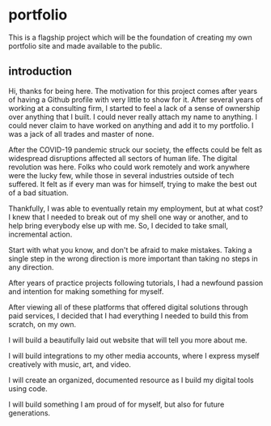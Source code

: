 # portfolio
This is a flagship project which will be the foundation of creating my own portfolio site and made available to the public.

## introduction
Hi, thanks for being here. The motivation for this project comes after years of having a Github profile with very little to show for it. After several years of working at a consulting firm, I started to feel a lack of a sense of ownership over anything that I built. I could never really attach my name to anything. I could never claim to have worked on anything and add it to my portfolio. I was a jack of all trades and master of none. 

After the COVID-19 pandemic struck our society, the effects could be felt as widespread disruptions affected all sectors of human life. The digital revolution was here. Folks who could work remotely and work anywhere were the lucky few, while those in several industries outside of tech suffered. It felt as if every man was for himself, trying to make the best out of a bad situation. 

Thankfully, I was able to eventually retain my employment, but at what cost? I knew that I needed to break out of my shell one way or another, and to help bring everybody else up with me. So, I decided to take small, incremental action. 

Start with what you know, and don't be afraid to make mistakes. Taking a single step in the wrong direction is more important than taking no steps in any direction. 

After years of practice projects following tutorials, I had a newfound passion and intention for making something for myself. 

After viewing all of these platforms that offered digital solutions through paid services, I decided that I had everything I needed to build this from scratch, on my own. 

I will build a beautifully laid out website that will tell you more about me. 

I will build integrations to my other media accounts, where I express myself creatively with music, art, and video. 

I will create an organized, documented resource as I build my digital tools using code. 

I will build something I am proud of for myself, but also for future generations.